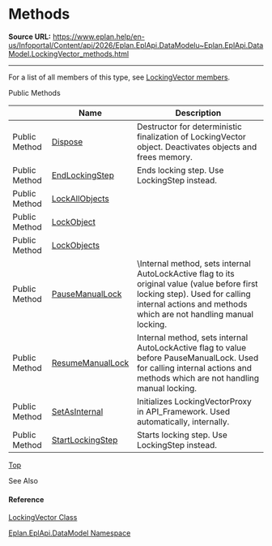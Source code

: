 # Methods

**Source URL:** https://www.eplan.help/en-us/Infoportal/Content/api/2026/Eplan.EplApi.DataModelu~Eplan.EplApi.DataModel.LockingVector_methods.html

---

For a list of all members of this type, see [LockingVector members](Eplan.EplApi.DataModelu~Eplan.EplApi.DataModel.LockingVector_members.html).

Public Methods

|  | Name | Description |
| --- | --- | --- |
| Public Method | [Dispose](Eplan.EplApi.DataModelu~Eplan.EplApi.DataModel.LockingVector~Dispose().html) | Destructor for deterministic finalization of LockingVector object. Deactivates objects and frees memory. |
| Public Method | [EndLockingStep](Eplan.EplApi.DataModelu~Eplan.EplApi.DataModel.LockingVector~EndLockingStep.html) | Ends locking step. Use LockingStep instead. |
| Public Method | [LockAllObjects](Eplan.EplApi.DataModelu~Eplan.EplApi.DataModel.LockingVector~LockAllObjects.html) |  |
| Public Method | [LockObject](Eplan.EplApi.DataModelu~Eplan.EplApi.DataModel.LockingVector~LockObject.html) |  |
| Public Method | [LockObjects](Eplan.EplApi.DataModelu~Eplan.EplApi.DataModel.LockingVector~LockObjects.html) |  |
| Public Method | [PauseManualLock](Eplan.EplApi.DataModelu~Eplan.EplApi.DataModel.LockingVector~PauseManualLock.html) | \Internal method, sets internal AutoLockActive flag to its original value (value before first locking step). Used for calling internal actions and methods which are not handling manual locking. |
| Public Method | [ResumeManualLock](Eplan.EplApi.DataModelu~Eplan.EplApi.DataModel.LockingVector~ResumeManualLock.html) | Internal method, sets internal AutoLockActive flag to value before PauseManualLock. Used for calling internal actions and methods which are not handling manual locking. |
| Public Method | [SetAsInternal](Eplan.EplApi.DataModelu~Eplan.EplApi.DataModel.LockingVector~SetAsInternal.html) | Initializes LockingVectorProxy in API\_Framework. Used automatically, internally. |
| Public Method | [StartLockingStep](Eplan.EplApi.DataModelu~Eplan.EplApi.DataModel.LockingVector~StartLockingStep.html) | Starts locking step. Use LockingStep instead. |

[Top](#top)

See Also

#### Reference

[LockingVector Class](Eplan.EplApi.DataModelu~Eplan.EplApi.DataModel.LockingVector.html)
  
[Eplan.EplApi.DataModel Namespace](Eplan.EplApi.DataModelu~Eplan.EplApi.DataModel_namespace.html)